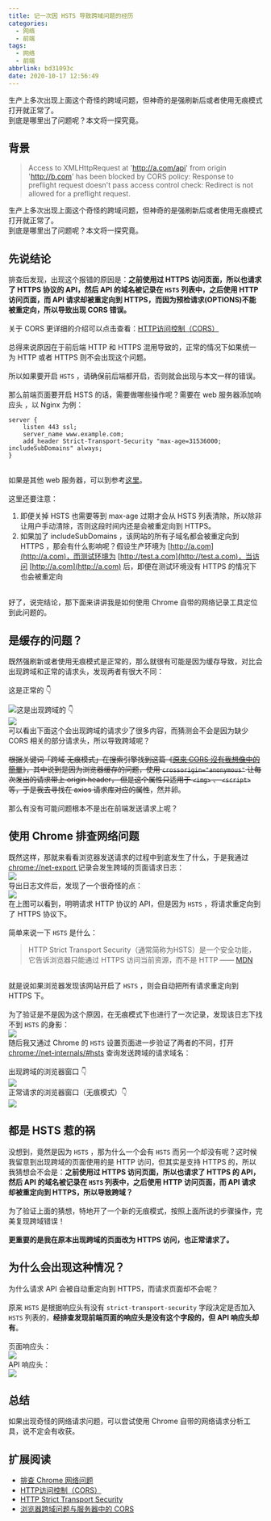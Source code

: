 ```yaml
---
title: 记一次因 HSTS 导致跨域问题的经历
categories:
  - 网络
  - 前端
tags:
  - 网络
  - 前端
abbrlink: bd31093c
date: 2020-10-17 12:56:49
---
```


<div class="excerpt">
    生产上多次出现上面这个奇怪的跨域问题，但神奇的是强刷新后或者使用无痕模式打开就正常了。<br />到底是哪里出了问题呢？本文将一探究竟。<br />
</div>

<!-- more -->

## 背景
> Access to XMLHttpRequest at 'http://a.com/api' from origin 'http://b.com' has been blocked by CORS policy: Response to preflight request doesn't pass access control check: Redirect is not allowed for a preflight request.



生产上多次出现上面这个奇怪的跨域问题，但神奇的是强刷新后或者使用无痕模式打开就正常了。<br />到底是哪里出了问题呢？本文将一探究竟。<br />

<a name="T7LWX"></a>
## 先说结论
排查后发现，出现这个报错的原因是：**之前使用过 HTTPS 访问页面，所以也请求了 HTTPS 协议的 API，然后 API 的域名被记录在 `HSTS` 列表中，之后使用 HTTP 访问页面，而 API 请求却被重定向到 HTTPS，而因为预检请求(OPTIONS)不能被重定向，所以导致出现 CORS 错误。**<br />
<br />关于 CORS 更详细的介绍可以点击查看：[HTTP访问控制（CORS）](https://link.zhihu.com/?target=https%3A//developer.mozilla.org/zh-CN/docs/Web/HTTP/Access_control_CORS)<br />
<br />总得来说原因在于前后端 HTTP 和 HTTPS 混用导致的，正常的情况下如果统一为 HTTP 或者 HTTPS 则不会出现这个问题。<br />
<br />所以如果要开启 `HSTS` ，请确保前后端都开启，否则就会出现与本文一样的错误。<br />
<br />那么前端页面要开启 HSTS 的话，需要做哪些操作呢？需要在 web 服务器添加响应头 ，以 Nginx 为例：
```nginx
server {
    listen 443 ssl;
    server_name www.example.com;
    add_header Strict-Transport-Security "max-age=31536000; includeSubDomains" always;
}
```

<br />如果是其他 web 服务器，可以到参考[这里](https://link.zhihu.com/?target=https%3A//www.techbrown.com/configure-hsts-apache-nginx-iis-lighttpd-web-servers/)。<br />
<br />这里还要注意：<br />

1. 即便关掉 HSTS 也需要等到 max-age 过期才会从 HSTS 列表清除，所以除非让用户手动清除，否则这段时间内还是会被重定向到 HTTPS。
1. 如果加了 includeSubDomains ，该网站的所有子域名都会被重定向到 HTTPS ，那会有什么影响呢？假设生产环境为 [http://a.com](http://a.com)，而测试环境为 [http://test.a.com](http://test.a.com)，当访问 [http://a.com](http://a.com) 后，即便在测试环境没有 HTTPS 的情况下也会被重定向


<br />好了，说完结论，那下面来讲讲我是如何使用 Chrome 自带的网络记录工具定位到此问题的。<br />

<a name="n8wDb"></a>
## 是缓存的问题？
既然强刷新或者使用无痕模式是正常的，那么就很有可能是因为缓存导致，对比会出现跨域和正常的请求头，发现两者有很大不同：<br />
<br />这是正常的 👇<br />

![](https://gd4ark-1258805822.cos.ap-guangzhou.myqcloud.com/images/image_1.png)这是出现跨域的 👇<br />![](https://gd4ark-1258805822.cos.ap-guangzhou.myqcloud.com/images/image_2.png)<br />可以看出下面这个会出现跨域的请求少了很多内容，而猜测会不会是因为缺少 CORS 相关的部分请求头，所以导致跨域呢？<br />
<br />~~根据关键词「跨域 无痕模式」在搜索引擎找到这篇《~~[~~原來 CORS 沒有我想像中的簡單~~](https://blog.techbridge.cc/2018/08/18/cors-issue/)~~》，其中说到是因为浏览器缓存的问题，使用 `crossorigin="anonymous"` 让每次发出的请求带上 origin header， 但是这个属性只适用于  `<img>`  、 `<script>` 等，于是我去寻找在 axios 请求库对应的属性~~，然并卵。<br />
<br />那么有没有可能问题根本不是出在前端发送请求上呢？<br />

<a name="8lHSO"></a>
## 使用 Chrome 排查网络问题
既然这样，那就来看看浏览器发送请求的过程中到底发生了什么，于是我通过 [chrome://net-export ]()记录会发生跨域的页面请求日志：<br />![](https://gd4ark-1258805822.cos.ap-guangzhou.myqcloud.com/images/image_3.png)<br />导出日志文件后，发现了一个很奇怪的点：<br />![](https://gd4ark-1258805822.cos.ap-guangzhou.myqcloud.com/images/image_4.png)<br />在上图可以看到，明明请求 HTTP 协议的 API，但是因为 `HSTS` ，将请求重定向到了 HTTPS 协议下。<br />
<br />简单来说一下 `HSTS` 是什么：

> HTTP Strict Transport Security（通常简称为HSTS）是一个安全功能，它告诉浏览器只能通过 HTTPS 访问当前资源，而不是 HTTP —— [MDN](https://developer.mozilla.org/zh-CN/docs/Security/HTTP_Strict_Transport_Security)

<br />就是说如果浏览器发现该网站开启了 `HSTS` ，则会自动把所有请求重定向到 HTTPS 下。<br />
<br />为了验证是不是因为这个原因，在无痕模式下也进行了一次记录，发现该日志下找不到 `HSTS` 的身影：<br />![](https://gd4ark-1258805822.cos.ap-guangzhou.myqcloud.com/images/image_5.png)<br />随后我又通过 Chrome 的 `HSTS` 设置页面进一步验证了两者的不同，打开 [chrome://net-internals/#hsts]() 查询发送跨域的请求域名：<br />
<br />出现跨域的浏览器窗口 👇<br />![](https://gd4ark-1258805822.cos.ap-guangzhou.myqcloud.com/images/image_6.png)<br />正常请求的浏览器窗口（无痕模式）👇<br />![](https://gd4ark-1258805822.cos.ap-guangzhou.myqcloud.com/images/image_7.png)<br />

<a name="CDmgs"></a>
## 都是 HSTS 惹的祸
没想到，竟然是因为 `HSTS` ，那为什么一个会有 `HSTS` 而另一个却没有呢？这时候我留意到出现跨域的页面使用的是 HTTP 访问，但其实是支持 HTTPS 的，所以我猜想会不会是：**之前使用过 HTTPS 访问页面，所以也请求了 HTTPS 的 API，然后 API 的域名被记录在 `HSTS` 列表中，之后使用 HTTP 访问页面，而 API 请求却被重定向到 HTTPS，所以导致跨域？**<br />
<br />为了验证上面的猜想，特地开了一个新的无痕模式，按照上面所说的步骤操作，完美复现跨域错误！<br />
<br />**更重要的是我在原本出现跨域的页面改为 HTTPS 访问，也正常请求了。**<br />

<a name="7Nc9R"></a>
## 为什么会出现这种情况？
为什么请求 API 会被自动重定向到 HTTPS，而请求页面却不会呢？<br />
<br />原来 `HSTS` 是根据响应头有没有 `strict-transport-security` 字段决定是否加入 `HSTS` 列表的，**经排查发现前端页面的响应头是没有这个字段的，但 API 响应头却有**。<br />
<br />页面响应头：<br />![](https://gd4ark-1258805822.cos.ap-guangzhou.myqcloud.com/images/20201017132900.png)
<br />API 响应头：<br />![](https://gd4ark-1258805822.cos.ap-guangzhou.myqcloud.com/images/20201017132926.png)
<a name="3pm3v"></a>

## 总结
如果出现奇怪的网络请求问题，可以尝试使用 Chrome 自带的网络请求分析工具，说不定会有收获。<br />

<a name="MB4GK"></a>

## 扩展阅读

- [排查 Chrome 网络问题](https://support.google.com/chrome/a/answer/6271171?hl=zh-Hans)
- [HTTP访问控制（CORS）](https://developer.mozilla.org/zh-CN/docs/Web/HTTP/Access_control_CORS)
- [HTTP Strict Transport Security](https://developer.mozilla.org/zh-CN/docs/Security/HTTP_Strict_Transport_Security)
- [浏览器跨域问题与服务器中的 CORS](https://juejin.im/post/6866942131777306631)